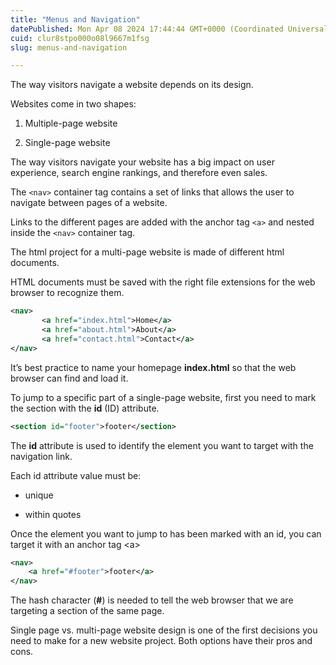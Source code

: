 ```yaml
---
title: "Menus and Navigation"
datePublished: Mon Apr 08 2024 17:44:44 GMT+0000 (Coordinated Universal Time)
cuid: clur8stpo000o08l9667m1fsg
slug: menus-and-navigation

---
```


The way visitors navigate a website depends on its design.

Websites come in two shapes:

1. Multiple-page website
    
2. Single-page website
    

The way visitors navigate your website has a big impact on user experience, search engine rankings, and therefore even sales.

The `<nav>` container tag contains a set of links that allows the user to navigate between pages of a website.

Links to the different pages are added with the anchor tag `<a>` and nested inside the `<nav>` container tag.

The html project for a multi-page website is made of different html documents.

HTML documents must be saved with the right file extensions for the web browser to recognize them.

```xml
<nav>
       <a href="index.html">Home</a>
       <a href="about.html">About</a>
       <a href="contact.html">Contact</a>
</nav> 
```

It’s best practice to name your homepage **index.html** so that the web browser can find and load it.

To jump to a specific part of a single-page website, first you need to mark the section with the **id** (ID) attribute.

```xml
<section id="footer">footer</section>
```

The **id** attribute is used to identify the element you want to target with the navigation link. 

Each id attribute value must be:

* unique
    
* within quotes
    

Once the element you want to jump to has been marked with an id, you can target it with an anchor tag &lt;a&gt;

```xml
<nav>
    <a href="#footer">footer</a>
</nav>
```

The hash character (**#**) is needed to tell the web browser that we are targeting a section of the same page.

Single page vs. multi-page website design is one of the first decisions you need to make for a new website project. Both options have their pros and cons.